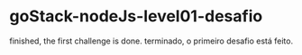 # goStack-nodeJs-level01-desafio

finished, the first challenge is done.
terminado, o primeiro desafio está feito.

